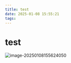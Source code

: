 ```yaml
---
title: test
date: 2025-01-08 15:55:21
tags:
---
```

# test

![image-20250108155624050](https://gitee.com/oymaster/img_beg/raw/master/blogimg/image-20250108155624050.png)
